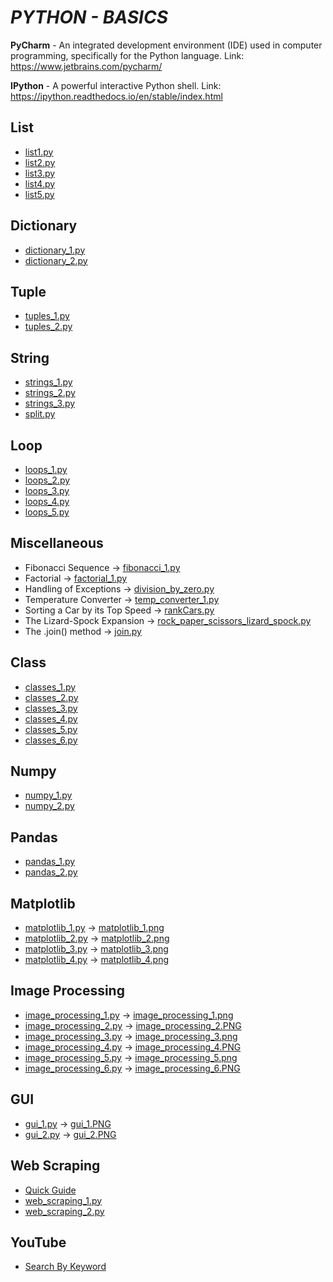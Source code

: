 # **_PYTHON - BASICS_**
 
**PyCharm** - An integrated development environment (IDE) used in computer programming, specifically for the Python language. Link: https://www.jetbrains.com/pycharm/

**IPython** - A powerful interactive Python shell. Link: https://ipython.readthedocs.io/en/stable/index.html

## **List**
- [list1.py](https://github.com/mohan-sharan/python-programming/blob/master/list_1.py)
- [list2.py](https://github.com/mohan-sharan/python-programming/blob/master/list_2.py)
- [list3.py](https://github.com/mohan-sharan/python-programming/blob/master/list_3.py)
- [list4.py](https://github.com/mohan-sharan/python-programming/blob/master/list_4.py)
- [list5.py](https://github.com/mohan-sharan/python-programming/blob/master/list_5.py)

## **Dictionary**
- [dictionary_1.py](https://github.com/mohan-sharan/python-programming/blob/master/dictionary_1.py)
- [dictionary_2.py](https://github.com/mohan-sharan/python-programming/blob/master/dictionary_2.py)

## **Tuple**
- [tuples_1.py](https://github.com/mohan-sharan/python-programming/blob/master/tuples_1.py)
- [tuples_2.py](https://github.com/mohan-sharan/python-programming/blob/master/tuples_2.py)

## **String**
- [strings_1.py](https://github.com/mohan-sharan/python-programming/blob/master/strings_1.py)
- [strings_2.py](https://github.com/mohan-sharan/python-programming/blob/master/strings_2.py)
- [strings_3.py](https://github.com/mohan-sharan/python-programming/blob/master/strings_3.py)
- [split.py](https://github.com/mohan-sharan/python-programming/blob/master/split.py)

## **Loop**
- [loops_1.py](https://github.com/mohan-sharan/python-programming/blob/master/loops_1.py)
- [loops_2.py](https://github.com/mohan-sharan/python-programming/blob/master/loops_2.py)
- [loops_3.py](https://github.com/mohan-sharan/python-programming/blob/master/loops_3.py)
- [loops_4.py](https://github.com/mohan-sharan/python-programming/blob/master/loops_4.py)
- [loops_5.py](https://github.com/mohan-sharan/python-programming/blob/master/loops_5.py)

## **Miscellaneous**
- Fibonacci Sequence -> [fibonacci_1.py](https://github.com/mohan-sharan/python-programming/blob/master/fibonacci_1.py)
- Factorial -> [factorial_1.py](https://github.com/mohan-sharan/python-programming/blob/master/factorial_1.py)
- Handling of Exceptions -> [division_by_zero.py](https://github.com/mohan-sharan/python-programming/blob/master/division_by_zero.py)
- Temperature Converter -> [temp_converter_1.py](https://github.com/mohan-sharan/python-programming/blob/master/temp_converter_1.py)
- Sorting a Car by its Top Speed -> [rankCars.py](https://github.com/mohan-sharan/python-programming/blob/master/rankCars.py)
- The Lizard-Spock Expansion -> [rock_paper_scissors_lizard_spock.py](https://github.com/mohan-sharan/python-programming/blob/master/rock_paper_scissors_lizard_spock.py)
- The .join() method -> [join.py](https://github.com/mohan-sharan/python-programming/blob/master/join.py)

## **Class**
- [classes_1.py](https://github.com/mohan-sharan/python-programming/blob/master/classes_1.py)
- [classes_2.py](https://github.com/mohan-sharan/python-programming/blob/master/classes_2.py)
- [classes_3.py](https://github.com/mohan-sharan/python-programming/blob/master/classes_3.py)
- [classes_4.py](https://github.com/mohan-sharan/python-programming/blob/master/classes_4.py)
- [classes_5.py](https://github.com/mohan-sharan/python-programming/blob/master/classes_5.py)
- [classes_6.py](https://github.com/mohan-sharan/python-programming/blob/master/classes_6.py)

## **Numpy**
- [numpy_1.py](https://github.com/mohan-sharan/python-programming/blob/master/numpy_1.py)
- [numpy_2.py](https://github.com/mohan-sharan/python-programming/blob/master/numpy_2.py)

## **Pandas**
- [pandas_1.py](https://github.com/mohan-sharan/python-programming/blob/master/pandas_1.py)
- [pandas_2.py](https://github.com/mohan-sharan/python-programming/blob/master/pandas_2.py)

## **Matplotlib**
- [matplotlib_1.py](https://github.com/mohan-sharan/python-programming/blob/master/matplotlib_1.py) -> [matplotlib_1.png](https://github.com/mohan-sharan/python-programming/blob/master/matplotlib_1.png)
- [matplotlib_2.py](https://github.com/mohan-sharan/python-programming/blob/master/matplotlib_2.py) -> [matplotlib_2.png](https://github.com/mohan-sharan/python-programming/blob/master/matplotlib_2.png)
- [matplotlib_3.py](https://github.com/mohan-sharan/python-programming/blob/master/matplotlib_3.py) -> [matplotlib_3.png](https://github.com/mohan-sharan/python-programming/blob/master/matplotlib_3.png)
- [matplotlib_4.py](https://github.com/mohan-sharan/python-programming/blob/master/matplotlib_4.py) -> [matplotlib_4.png](https://github.com/mohan-sharan/python-programming/blob/master/matplotlib_4.png)

## **Image Processing**
- [image_processing_1.py](https://github.com/mohan-sharan/python-programming/blob/master/image_processing_1.py) -> [image_processing_1.png](https://github.com/mohan-sharan/python-programming/blob/master/image_processing_1.png)
- [image_processing_2.py](https://github.com/mohan-sharan/python-programming/blob/master/image_processing_2.py) -> [image_processing_2.PNG](https://github.com/mohan-sharan/python-programming/blob/master/image_processing_2.PNG)
- [image_processing_3.py](https://github.com/mohan-sharan/python-programming/blob/master/image_processing_3.py) -> [image_processing_3.png](https://github.com/mohan-sharan/python-programming/blob/master/image_processing_3.png)
- [image_processing_4.py](https://github.com/mohan-sharan/python-programming/blob/master/image_processing_4.py) -> [image_processing_4.PNG](https://github.com/mohan-sharan/python-programming/blob/master/image_processing_4.PNG)
- [image_processing_5.py](https://github.com/mohan-sharan/python-programming/blob/master/image_processing_5.py) -> [image_processing_5.png](https://github.com/mohan-sharan/python-programming/blob/master/image_processing_5.png)
- [image_processing_6.py](https://github.com/mohan-sharan/python-programming/blob/master/image_processing_6.py) -> [image_processing_6.PNG](https://github.com/mohan-sharan/python-programming/blob/master/image_processing_6.PNG)

## **GUI**
- [gui_1.py](https://github.com/mohan-sharan/python-programming/blob/master/gui_1.py) -> [gui_1.PNG](https://github.com/mohan-sharan/python-programming/blob/master/gui_1.PNG)
- [gui_2.py](https://github.com/mohan-sharan/python-programming/blob/master/gui_2.py) -> [gui_2.PNG](https://github.com/mohan-sharan/python-programming/blob/master/gui_2.PNG)

## **Web Scraping**
- [Quick Guide](https://github.com/mohan-sharan/python-programming/blob/master/Web%20Scraping%20in%20Python%20-%20Quick%20Guide.pdf)
- [web_scraping_1.py](https://github.com/mohan-sharan/python-programming/blob/master/web_scraping_1.py)
- [web_scraping_2.py](https://github.com/mohan-sharan/python-programming/blob/master/web_scraping_2.py)

## **YouTube**
- [Search By Keyword](https://github.com/mohan-sharan/python-programming/tree/master/YouTube-Data-API-v3)
